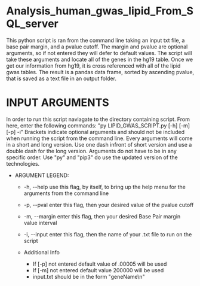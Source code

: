 # Analysis_human_gwas_lipid_From_SQL_server
This python script is ran from the command line taking an input txt file, a base pair margin, and a pvalue cutoff. The margin and pvalue are optional arguments, so if not entered they will defer to default values. The script will take these arguments and locate all of the genes in the hg19 table. Once we get our information from hg19, it is cross referenced with all of the lipid gwas tables. The result is a pandas data frame, sorted by ascending pvalue, that is saved as a text file in an output folder. 

# INPUT ARGUMENTS 
In order to run this script naviagate to the directory containing script. From here, enter the following commands:
"py LIPID_GWAS_SCRIPT.py [-h] [-m] [-p] -i" Brackets indicate optional arguments and should not be included when running the script from the command line. Every arguments will come in a short and long version. Use one dash infront of short version and use a double dash for the long version. Arguments do not have to be in any specific order. Use "py" and "pip3" do use the updated version of the technologies.

 - ARGUMENT LEGEND:
   * -h, --help     use this flag, by itself, to bring up the help menu for the arguments from
                   the command line
   * -p, --pval     enter this flag, then your desired value of the pvalue cutoff   
   * -m, --margin   enter this flag, then your desired Base Pair margin value interval 
   * -i, --input    enter this flag, then the name of your .txt file to run on the script
                    
   * Additional Info
        * If [-p] not entered default value of .00005 will be used
        * If [-m] not entered default value 200000 will be used
        * input.txt should be in the form "geneName\n"
 


